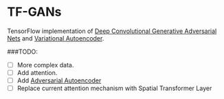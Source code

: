 # TF-GANs

TensorFlow implementation of [Deep Convolutional Generative Adversarial Nets](http://arxiv.org/pdf/1511.06434.pdf) and [Variational Autoencoder](http://arxiv.org/pdf/1312.6114v10.pdf).

###TODO:
- [ ] More complex data.
- [ ] Add attention.
- [ ] Add [Adversarial Autoencoder](http://arxiv.org/pdf/1511.05644.pdf)
- [ ] Replace current attention mechanism with Spatial Transformer Layer
